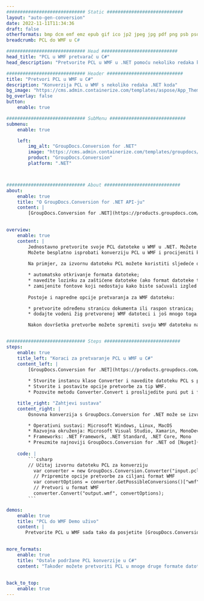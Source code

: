 ```yaml
---
############################# Static ############################
layout: "auto-gen-conversion"
date: 2022-11-11T11:34:36
draft: false
otherformats: bmp dcm emf emz epub gif ico jp2 jpeg jpg pdf png psb psd svg svgz tex tga tif tiff webp wmf wmz xps
breadcrumb: PCL do WMF u C#

############################# Head ############################
head_title: "PCL u WMF pretvarač u C#"
head_description: "Pretvorite PCL u WMF u .NET pomoću nekoliko redaka koda. Koristite GroupDocs Document Conversion API za pretvaranje preko 160 formata datoteka."

############################# Header ############################
title: "Pretvori PCL u WMF u C#"
description: "Konverzija PCL u WMF s nekoliko redaka .NET koda"
bg_image: "https://cms.admin.containerize.com/templates/aspose/App_Themes/V3/images/bg/header1.png"
bg_overlay: false
button:
    enable: true

############################# SubMenu ############################
submenu:
    enable: true

    left:
        img_alt: "GroupDocs.Conversion for .NET"
        image: "https://cms.admin.containerize.com/templates/groupdocs/images/product-logos/90x90-noborder/groupdocs-conversion-net.png"
        product: "GroupDocs.Conversion"
        platform: ".NET"



############################# About ############################
about:
    enable: true
    title: "O GroupDocs.Conversion for .NET API-ju"
    content: |
        [GroupDocs.Conversion for .NET](https://products.groupdocs.com/conversion/net/) može se koristiti za pretvaranje Microsoft Worda, Excela, PowerPointa, PDF-a, Visio i drugih formata. GroupDocs.Conversion je samostalni API koji je prikladan za pozadinske i interne sustave gdje su potrebne visoke performanse. Ne ovisi o softveru poput Microsofta ili Open Officea.
    

overview:
    enable: true
    content: |
        Jednostavno pretvorite svoje PCL datoteke u WMF u .NET. Možete koristiti samo nekoliko C# linija koda na bilo kojoj platformi po vašem izboru kao što su - Windows, Linux, macOS.
        Možete besplatno isprobati konverziju PCL u WMF i procijeniti kvalitetu rezultata konverzije. Uz jednostavne scenarije konverzije datoteka, možete isprobati naprednije opcije za učitavanje izvorne PCL datoteke i za spremanje izlaznog WMF rezultata. 
        
        Na primjer, za izvornu datoteku PCL možete koristiti sljedeće opcije učitavanja:

        * automatsko otkrivanje formata datoteke;
        * navedite lozinku za zaštićene datoteke (ako format datoteke to podržava);
        * zamijenite fontove koji nedostaju kako biste sačuvali izgled dokumenta.
        
        Postoje i napredne opcije pretvaranja za WMF datoteku:

        * pretvorite određenu stranicu dokumenta ili raspon stranica;
        * dodajte vodeni žig pretvorenoj WMF datoteci i još mnogo toga.

        Nakon dovršetka pretvorbe možete spremiti svoju WMF datoteku na lokalnu stazu datoteke ili bilo koju pohranu treće strane kao što su FTP, Amazon S3, Google Drive, Dropbox itd. Imajte na umu - da pretvorite PCL u {{ TO}} nema potrebe za instaliranjem bilo kakvog dodatnog softvera - poput MS Officea, Open Officea, Adobe Acrobat Readera itd.


############################# Steps ############################
steps:
    enable: true
    title_left: "Koraci za pretvaranje PCL u WMF u C#"
    content_left: |
        [GroupDocs.Conversion for .NET](https://products.groupdocs.com/conversion/net/) programerima olakšava pretvaranje PCL datoteke u WMF s nekoliko redaka koda.
        
        * Stvorite instancu klase Converter i navedite datoteku PCL s punim putem
        * Stvorite i postavite opcije pretvorbe za tip WMF.
        * Pozovite metodu Converter.Convert i proslijedite puni put i format (WMF) kao parametar

    title_right: "Zahtjevi sustava"
    content_right: |
        Osnovna konverzija s GroupDocs.Conversion for .NET može se izvršiti u samo nekoliko jednostavnih koraka. Naši API-ji podržani su na svim glavnim platformama i operativnim sustavima. Prije izvršavanja koda u nastavku, provjerite imate li sljedeće preduvjete instalirane na vašem sustavu.

        * Operativni sustavi: Microsoft Windows, Linux, MacOS
        * Razvojna okruženja: Microsoft Visual Studio, Xamarin, MonoDevelop
        * Frameworks: .NET Framework, .NET Standard, .NET Core, Mono
        * Preuzmite najnoviji GroupDocs.Conversion for .NET od [Nuget](https://www.nuget.org/packages/groupdocs.conversion)
         
    code: |
        ```csharp    
        // Učitaj izvornu datoteku PCL za konverziju
          var converter = new GroupDocs.Conversion.Converter("input.pcl");
          // Pripremite opcije pretvorbe za ciljani format WMF
          var convertOptions = converter.GetPossibleConversions()["wmf"].ConvertOptions;
          // Pretvori u format WMF
          converter.Convert("output.wmf", convertOptions);
        ```

demos:
    enable: true
    title: "PCL do WMF Demo uživo"
    content: |
       Pretvorite PCL u WMF sada tako da posjetite [GroupDocs.Conversion App](https://products.groupdocs.app/conversion/family) web mjesto. Online demo ima sljedeće prednosti
          

more_formats:
    enable: true
    title: "Ostale podržane PCL konverzije u C#"
    content: "Također možete pretvoriti PCL u mnoge druge formate datoteka. Pogledajte popis u nastavku."
       
       
back_to_top:
    enable: true
---
```

